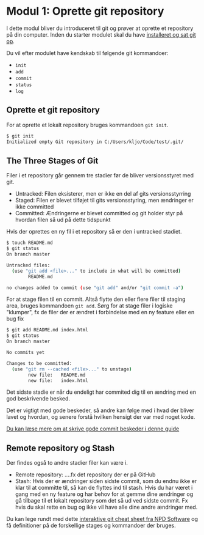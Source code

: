 # Modul 1: Oprette git repository

I dette modul bliver du introduceret til git og prøver at oprette et repository på din computer. Inden du starter modulet skal du have [installeret og sat git op](https://github.com/Visualisering-DK/github/blob/master/README.md#for-at-komme-igang).

Du vil efter modulet have kendskab til følgende git kommandoer:
* `init`
* `add`
* `commit`
* `status`
* `log`

## Oprette et git repository
For at oprette et lokalt repository bruges kommandoen `git init`. 
```bash
$ git init
Initialized empty Git repository in C:/Users/kljo/Code/test/.git/
```

## The Three Stages of Git

Filer i et repository går gennem tre stadier før de bliver versionsstyret med git.

* Untracked: Filen eksisterer, men er ikke en del af gits versionsstyrring
* Staged: Filen er blevet tilføjet til gits versionsstyring, men ændringer er ikke committed
* Committed: Ændringerne er blevet committed og git holder styr på hvordan filen så ud på dette tidspunkt

Hvis der oprettes en ny fil i et repository så er den i untracked stadiet. 
```bash
$ touch README.md
$ git status
On branch master

Untracked files:
  (use "git add <file>..." to include in what will be committed)   
        README.md

no changes added to commit (use "git add" and/or "git commit -a")
```

For at stage filen til en commit. Altså flytte den eller flere filer til staging area, bruges kommandoen `git add`. Sørg for at stage filer i logiske "klumper", fx de filer der er ændret i forbindelse med en ny feature eller en bug fix
```bash
$ git add README.md index.html
$ git status
On branch master

No commits yet

Changes to be committed:
  (use "git rm --cached <file>..." to unstage)
        new file:   README.md
        new file:   index.html
```
Det sidste stadie er når du endeligt har commited dig til en ændring med en god beskrivende besked. 

Det er vigtigt med gode beskeder, så andre kan følge med i hvad der bliver lavet og hvordan, og senere forstå hvilken hensigt der var med noget kode. 

[Du kan læse mere om at skrive gode commit beskeder i denne guide](https://chris.beams.io/posts/git-commit/)


## Remote repository og Stash

Der findes også to andre stadier filer kan være i. 

* Remote repository: ....fx det repository der er på GitHub
* Stash: Hvis der er ændringer siden sidste commit, som du endnu ikke er klar til at committe til, så kan de flyttes ind til stash. Hvis du har været i gang med en ny feature og har behov for at gemme dine ændringer og gå tilbage til et lokalt repository som det så ud ved sidste commit. Fx hvis du skal rette en bug og ikke vil have alle dine andre ændringer med.

Du kan lege rundt med dette [interaktive git cheat sheet fra NPD Software](https://ndpsoftware.com/git-cheatsheet.html) og få definitioner på de forskellige stages og kommandoer der bruges. 
